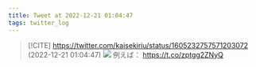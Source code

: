 ```yaml
---
title: Tweet at 2022-12-21 01:04:47
tags: twitter_log
---
```


> [!CITE] https://twitter.com/kaisekiriu/status/1605232757571203072 (2022-12-21 01:04:47)
> ![](https://twitter.com/kaisekiriu/status/1605232757571203072)
> 例えば：
> https://t.co/zptgg2ZNyQ
